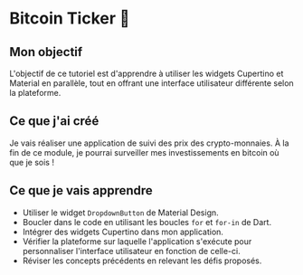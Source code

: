 # Bitcoin Ticker 🤑

## Mon objectif

L'objectif de ce tutoriel est d'apprendre à utiliser les widgets Cupertino et Material en parallèle, tout en offrant une interface utilisateur différente selon la plateforme.

## Ce que j'ai créé

Je vais réaliser une application de suivi des prix des crypto-monnaies. À la fin de ce module, je pourrai surveiller mes investissements en bitcoin où que je sois !

## Ce que je vais apprendre

- Utiliser le widget `DropdownButton` de Material Design.
- Boucler dans le code en utilisant les boucles `for` et `for-in` de Dart.
- Intégrer des widgets Cupertino dans mon application.
- Vérifier la plateforme sur laquelle l'application s'exécute pour personnaliser l'interface utilisateur en fonction de celle-ci.
- Réviser les concepts précédents en relevant les défis proposés.